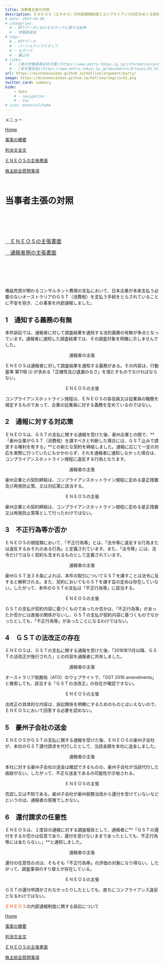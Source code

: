 ```yaml
---
title: 当事者主張の対照
description: ＥＮＥＯＳ（エネオス）の内部通報制度とコンプライアンス対応をめぐる訴訟について、山田悠一郎裁判官・坂巻陽士裁判官の判決文を通じて、日本の通報窓口における透明性や調査姿勢を検証しています。
# date: 2023-03-06
# categories:
  # - NTTデータにおけるセクハラに関する紛争
  # - 労働委員会
# tags:
  # - NTTデータ
  # - パーソルテンプスタッフ
  # - セクハラ
  # - 雇止め
# links:
  # - [東京労働委員会命令書](https://www.metro.tokyo.lg.jp/information/press/2024/03/2024030701)
  # - [命令書別紙](https://www.metro.tokyo.lg.jp/documents/d/tosei/01_01b_02)
url: https://minnanosaiban.github.io/hotline/argument/party/
image: https://minnanosaiban.github.io/hotline/img/card1.png
twitter_card: summary
hide:
    - date
    # - navigation
    # - toc
# icon: material/home
---
```


<div class="hamburger" onclick="toggleMenu()"> <i class="fa-solid fa-bars"></i> メニュー</div>
<div id="mobileMenu" class="mobile-menu">
  <p class="mobile small doc pad1">
    <i class="fa-solid fa-house"></i> <a href="https://minnanosaiban.github.io/hotline/" class="arrow-link-small">Home</a>
  </p>
  <p class="mobile small doc pad1">
    <i class="bi bi-chevron-compact-right"></i>
    <a href="https://minnanosaiban.github.io/hotline/summary/" class="arrow-link-small">事案の概要</a>
  </p>
  <p class="mobile small doc pad1">
    <i class="bi bi-chevron-compact-right"></i>
    <a href="https://minnanosaiban.github.io/hotline/judgment/" class="arrow-link-small">判決文全文</a>
  </p>
  <p class="mobile small doc pad1">
    <i class="bi bi-chevron-compact-right"></i>
    <a href="https://minnanosaiban.github.io/hotline/argument/" class="arrow-link-small">ＥＮＥＯＳの主張書面</a>
  </p>
  <p class="mobile small doc pad1" style="margin-bottom: 0.4rem !important;">
    <i class="bi bi-chevron-compact-right"></i>
    <a href="https://minnanosaiban.github.io/hotline/summary/agm/" class="arrow-link-small">株主総会質問事項</a>
  </p>
</div>

<p style="margin: 0;">
  <a href="https://twitter.com/share?url=https://minnanosaiban.github.io/hotline/argument/party/ &text=当事者の主張 - ＥＮＥＯＳの内部通報制度に関する訴訟について"
     target="_blank" class="x-share" style="color: #FFFFFF;">
    <i class="fa-brands fa-x-twitter"></i> でシェア
  </a>
</p>

# 当事者主張の対照

<p class="link-nav" style="font-size: 1.2em; margin-top: 6.4rem !important; margin-bottom: 0.8rem !important;">
<a href="https://minnanosaiban.github.io/argument/eneos/" class="arrow-link" >
  <span class="arrow"><i class="fa-solid fa-angles-right"></i>　</span>ＥＮＥＯＳの主張書面
</a></p>
<p class="link-nav" style="font-size: 1.2em; margin-top: 0.8rem !important; margin-bottom: 6.4rem !important;">
<a href="https://minnanosaiban.github.io/eneos-saiban/argument.html" class="arrow-link" >
  <span class="arrow"><i class="fa-solid fa-angles-right"></i>　</span>通報者側の主張書面
</a></p>


権益売買が関わるコンサルタント費用の支払において、日本企業が本来支払う必要のないオーストラリアのＧＳＴ（消費税）を支払う手続をとらされていることに不安を抱き、この事実を内部通報しました。

## 1　通知する義務の有無
本件訴訟では、通報者に対して調査結果を通知する法的義務の有無が争点となっています。通報者に通知した調査結果では、その調査対象を明確に示しませんでした。
<div class="nt-cards nt-grid cols-2" style="margin-top: 0rem !important; margin-bottom: 0rem !important;">
    <div class="nt-card">
        <div class="nt-card-content">
            <p class="card-title" style="text-align: center;">通報者の主張</p>
            <p class="card-text">ＥＮＥＯＳは通報者に対して調査結果を通知する義務がある。その内容は、行動基準 第11項 ⑶ が求める「正確性及び遺漏のなさ」を満たすものでなければならない。</p>
        </div>
    </div>
    <div class="nt-card">
        <div class="nt-card-content">
            <p class="card-title" style="text-align: center;">ＥＮＥＯＳの主張</p>
            <p class="card-text">コンプライアンスホットライン規程は、ＥＮＥＯＳの各役員又は従業員の職務を規定するものであって、企業の従業員に対する義務を定めているのではない。</p>
        </div>
    </div>
</div>

## 2　通報に対する対応策
ＥＮＥＯＳは、ＧＳＴの支払に関する通報を受けた後、豪州企業との間で、**「豪州企業がＧＳＴ（消費税）を課すべきと判断した場合には、ＧＳＴ込みで請求する権利を有する」**との新たな契約を締結しました。通報に応じて一定の対応を実際に行っていたにもかかわらず、それを通報者に通知しなかった場合は、コンプライアンスホットライン規程に違反する行為となります。
<div class="nt-cards nt-grid cols-2" style="margin-top: 0rem !important; margin-bottom: 0rem !important;">
    <div class="nt-card">
        <div class="nt-card-content">
            <p class="card-title" style="text-align: center;">通報者の主張</p>
            <p class="card-text">豪州企業との契約締結は、コンプライアンスホットライン規程に定める是正措置及び再発防止策、又は対応策に該当する。</p>
        </div>
    </div>
    <div class="nt-card">
        <div class="nt-card-content">
            <p class="card-title" style="text-align: center;">ＥＮＥＯＳの主張</p>
            <p class="card-text">豪州企業との契約締結は、コンプライアンスホットライン規程に定める是正措置又は再発防止策等として行ったわけではない。</p>
        </div>
    </div>
</div>

## 3　不正行為等か否か
ＥＮＥＯＳの規程類において、「不正行為等」とは、「法令等に違反する行為または違反するおそれのある行為」と定義されています。また、「法令等」には、法令だけではなく契約も含まれるものとして定義されています。
<div class="nt-cards nt-grid cols-2" style="margin-top: 0rem !important; margin-bottom: 0rem !important;">
    <div class="nt-card">
        <div class="nt-card-content">
            <p class="card-title" style="text-align: center;">通報者の主張</p>
            <p class="card-text">豪州ＧＳＴ法３８条によれば、本件の取引についてＧＳＴを課すことは法令に反すると解釈される。また、契約においてもＧＳＴを課す旨の定めは存在していない。したがって、本件のＧＳＴの支払は「不正行為等」に該当する。</p>
        </div>
    </div>
    <div class="nt-card">
        <div class="nt-card-content">
            <p class="card-title" style="text-align: center;">ＥＮＥＯＳの主張</p>
            <p class="card-text">ＧＳＴの支払が契約内容に基づくものであったか否かは、「不正行為等」があったか否かには直接の関係がないし、ＧＳＴの支払が契約内容に基づくものでなかったとしても、「不正行為等」があったことになるわけではない。</p>
        </div>
    </div>
</div>

## 4　ＧＳＴの法改正の存在
ＥＮＥＯＳは、ＧＳＴの支払に関する通報を受けた後、「2016年11月以降、ＧＳＴの法改正が施行された」との内容を通報者に共有しました。
<div class="nt-cards nt-grid cols-2" style="margin-top: 0rem !important; margin-bottom: 0rem !important;">
    <div class="nt-card">
        <div class="nt-card-content">
            <p class="card-title" style="text-align: center;">通報者の主張</p>
            <p class="card-text">オーストラリア税務局（ATO）のウェブサイトで、「GST 2016 amendments」と検索しても、該当する「ＧＳＴの法改正」の存在が確認できない。</p>
        </div>
    </div>
    <div class="nt-card">
        <div class="nt-card-content">
            <p class="card-title" style="text-align: center;">ＥＮＥＯＳの主張</p>
            <p class="card-text">法改正の具体的な内容は、訴訟関係を明瞭にするためのものとはいえないので、ＥＮＥＯＳにおいて回答する必要を認めない。</p>
        </div>
    </div>
</div>

## 5　豪州子会社の送金
ＥＮＥＯＳがＧＳＴの支払に関する通報を受けた後、ＥＮＥＯＳの豪州子会社が、本社のＧＳＴ還付請求を代行したとして、当該金額を本社に送金しました。
<div class="nt-cards nt-grid cols-2" style="margin-top: 0rem !important; margin-bottom: 0rem !important;">
    <div class="nt-card">
        <div class="nt-card-content">
            <p class="card-title" style="text-align: center;">通報者の主張</p>
            <p class="card-text">本社に対する豪州子会社の送金は確認できるものの、豪州子会社が当該代行した痕跡がない。したがって、不正な送金であるの可能性が示唆される。</p>
        </div>
    </div>
    <div class="nt-card">
        <div class="nt-card-content">
            <p class="card-title" style="text-align: center;">ＥＮＥＯＳの主張</p>
            <p class="card-text"> 否認し又は不知である。豪州子会社が豪州税務当局から還付を受けていないなどというのは、通報者の邪推でしかない。</p>
        </div>
    </div>
</div>

## 6　還付請求の任意性
ＥＮＥＯＳは、２度目の通報に対する調査報告として、通報者に**「ＧＳＴの還付をするか否かは任意であり、還付を受けないままであったとしても、不正行為等にはあたらない。」**と通知しました。
<div class="nt-cards nt-grid cols-2" style="margin-top: 0rem !important; margin-bottom: 0rem !important;">
    <div class="nt-card">
        <div class="nt-card-content">
            <p class="card-title" style="text-align: center;">通報者の主張</p>
            <p class="card-text">還付の任意性の点は、そもそも「不正行為等」の評価の対象になり得ない。したがって、調査事項のすり替えが存在している。</p>
        </div>
    </div>
    <div class="nt-card">
        <div class="nt-card-content">
            <p class="card-title" style="text-align: center;">ＥＮＥＯＳの主張</p>
            <p class="card-text">ＧＳＴの還付申請がされなかったりしたとしても、直ちにコンプライアンス違反となるわけではない。</p>
        </div>
    </div>
</div>


<p class="foot-title mobile bottom-nav" style="margin-bottom: 0.2rem !important;">
<span style="color: #e94709;">ＥＮＥＯＳ</span>の内部通報制度に関する訴訟について</p>
<p class="mobile small doc" style="margin-bottom: 0.2rem !important;">
<i class="fa-solid fa-house"></i> <a href="https://minnanosaiban.github.io/hotline/" class="arrow-link-small">Home</a></p>
<p class="mobile small doc" style="margin-bottom: 0.2rem !important;">
<i class="bi bi-chevron-compact-right"></i> <a href="https://minnanosaiban.github.io/hotline/summary/" class="arrow-link-small">事案の概要</a></p>
<p class="mobile small doc" style="margin-bottom: 0.2rem !important;">
<i class="bi bi-chevron-compact-right"></i> <a href="https://minnanosaiban.github.io/hotline/judgment/" class="arrow-link-small">判決文全文</a></p>
<p class="mobile small doc" style="margin-bottom: 0.2rem !important;">
<i class="bi bi-chevron-compact-right"></i><a href="https://minnanosaiban.github.io/hotline/argument/" class="arrow-link-small"> ＥＮＥＯＳの主張書面</a></p>
<p class="mobile small doc" style="margin-bottom: 0.8rem !important;">
<i class="bi bi-chevron-compact-right"></i> <a href="https://minnanosaiban.github.io/hotline/summary/agm/" class="arrow-link-small">株主総会質問事項</a></p>
<script>
function toggleMenu() {
  const menu = document.getElementById("mobileMenu");
  menu.style.display = (menu.style.display === "block") ? "none" : "block";
}
</script>
